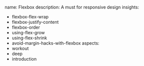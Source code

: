 name: Flexbox
description: A must for responsive design
insights:
  - flexbox-flex-wrap
  - flexbox-justify-content
  - flexbox-order
  - using-flex-grow
  - using-flex-shrink
  - avoid-margin-hacks-with-flexbox
aspects:
  - workout
  - deep
  - introduction
 
